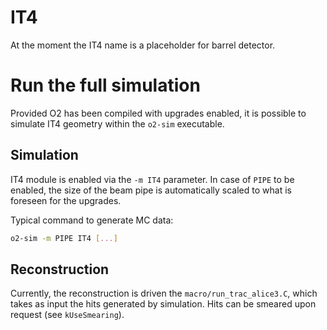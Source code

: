 <!-- doxy
\page refDetectorsUpgradesPostLS4IT4 UpgradesIT4
/doxy -->

# IT4
At the moment the IT4 name is a placeholder for barrel detector.

# Run the full simulation
Provided O2 has been compiled with upgrades enabled, it is possible to simulate IT4 geometry within the `o2-sim` executable.

## Simulation
IT4 module is enabled via the `-m IT4` parameter.
In case of `PIPE` to be enabled, the size of the beam pipe is automatically scaled to what is foreseen for the upgrades.

Typical command to generate MC data:
```bash
o2-sim -m PIPE IT4 [...]
```

## Reconstruction
Currently, the reconstruction is driven the `macro/run_trac_alice3.C`, which takes as input the hits generated by simulation. Hits can be smeared upon request (see `kUseSmearing`).